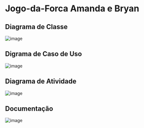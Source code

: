 # Jogo-da-Forca Amanda e Bryan

## Diagrama de Classe

![image](https://github.com/Amanda-Meneghin/Jogo-da-Forca/assets/127855127/8c05f4da-76c5-49aa-80d3-2b5831aaae14)


## Digrama de Caso de Uso

![image](https://github.com/Amanda-Meneghin/Jogo-da-Forca/assets/127855127/9162dce8-01b0-4cfd-9ef6-8bdae0be84cd)


## Diagrama de Atividade

![image](https://github.com/Amanda-Meneghin/Jogo-da-Forca/assets/127855127/8a363558-c43a-4528-a1d9-cb60b106d3ef)


## Documentação

![image](https://github.com/Amanda-Meneghin/Jogo-da-Forca/assets/127855127/5942a273-c15a-480d-a006-5cd866942a57)
